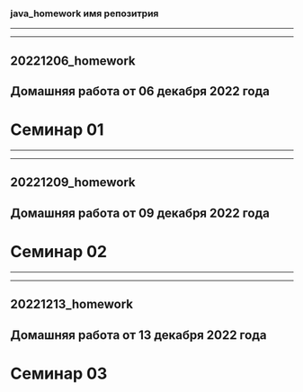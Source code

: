 ### java_homework имя репозитрия
***
***
## 20221206_homework
## Домашняя работа от 06 декабря 2022 года
# Семинар 01
***
***
## 20221209_homework
## Домашняя работа от 09 декабря 2022 года
# Семинар 02
***
***
## 20221213_homework
## Домашняя работа от 13 декабря 2022 года
# Семинар 03